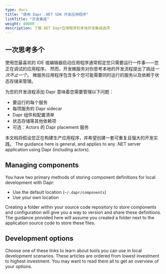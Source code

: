 ```yaml
---
type: docs
title: "使用 Dapr .NET SDK 开发应用程序"
linkTitle: "开发集成"
weight: 40000
description: 了解.NET Dapr应用程序的本地开发集成选项
---
```


## 一次思考多个

使用您最喜欢的 IDE 或编辑器启动应用程序通常假定您只需要运行一件事——您正在调试的应用程序。 然而，开发微服务对你思考本地的开发流程提出了挑战*一次不止一个*。 微服务应用程序包含多个您可能需要同时运行的服务以及依赖于状态存储来管理。

为您的开发进程添加 Dapr 意味着您需要管理以下问题：

- 要运行的每个服务
- 每项服务的 Dapr sidecar
- Dapr 组件和配置清单
- 状态存储等其他依赖项
- 可选：Actors 的 Dapr placement 服务

本文档将假设您正在构建生产应用程序，并希望创建一套可重复且强大的开发实践。 The guidance here is general, and applies to any .NET server application using Dapr (including actors).

## Managing components

You have two primary methods of storing component definitions for local development with Dapr:

- Use the default location (`~/.dapr/components`)
- Use your own location

Creating a folder within your source code repository to store components and configuration will give you a way to version and share these definitions. The guidance provided here will assume you created a folder next to the application source code to store these files.

## Development options

Choose one of these links to learn about tools you can use in local development scenarios. These articles are ordered from lowest investment to highest investment. You may want to read them all to get an overview of your options.
